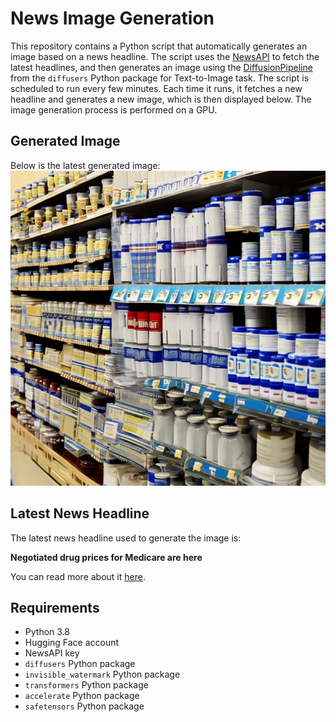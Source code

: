 # News Image Generation
This repository contains a Python script that automatically generates an image based on a news headline. The script uses the [NewsAPI](https://newsapi.org/) to fetch the latest headlines, and then generates an image using the [DiffusionPipeline](https://github.com/huggingface/diffusers) from the `diffusers` Python package for Text-to-Image task.
The script is scheduled to run every few minutes. Each time it runs, it fetches a new headline and generates a new image, which is then displayed below. The image generation process is performed on a GPU.

## Generated Image
Below is the latest generated image:
![Generated Image](image.png)

## Latest News Headline
The latest news headline used to generate the image is:

**Negotiated drug prices for Medicare are here**

You can read more about it [here](https://news.google.com/rss/articles/CBMingFBVV95cUxOUlZON2NGWXpXbWxNUmVnZWdlbnFVdWs0ZktHQ2p4RlNReFp0Y3hQZ09USVdNZFdtMHg3Tk1vWEt5SHp3dV9SOFg2X3BVS0pxZ3F5U0tzY0NlQWNXY0N3Qm12bkthRzd4TF9ySDJtVWJrVU5RUWctdzlTeVkwa1lLVW9EVlBWNXVWNUxjYjg5UE1fMzR4RGk3NERhUGpJUdIBowFBVV95cUxOMmFEV1FnbGtrLVh6dE5rTzJTQUw3SU5tNmFPcTNadnBvMDZnWU9zMER6MG5nT3JrWWRscGRzYzkxa2hpcHFFVEFFdUdMUjQ5NEZueGFaMjNDWlZ4Rl9UdWZuUjZraTg1UXRrTVd2VkY3b2FGRHAtNTZ3Q2FCcWZvUFRGcVhKMm9EN3ZqWGQ4NzlIQ3J5MlZVV081SFZaeVJlU1JR?oc=5).

## Requirements
- Python 3.8
- Hugging Face account
- NewsAPI key
- `diffusers` Python package
- `invisible_watermark` Python package
- `transformers` Python package
- `accelerate` Python package
- `safetensors` Python package
